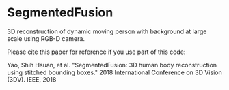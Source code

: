 # SegmentedFusion

3D reconstruction of dynamic moving person with background at large scale using RGB-D camera.

Please cite this paper for reference if you use part of this code:

Yao, Shih Hsuan, et al. "SegmentedFusion: 3D human body reconstruction using stitched bounding boxes." 2018 International Conference on 3D Vision (3DV). IEEE, 2018
